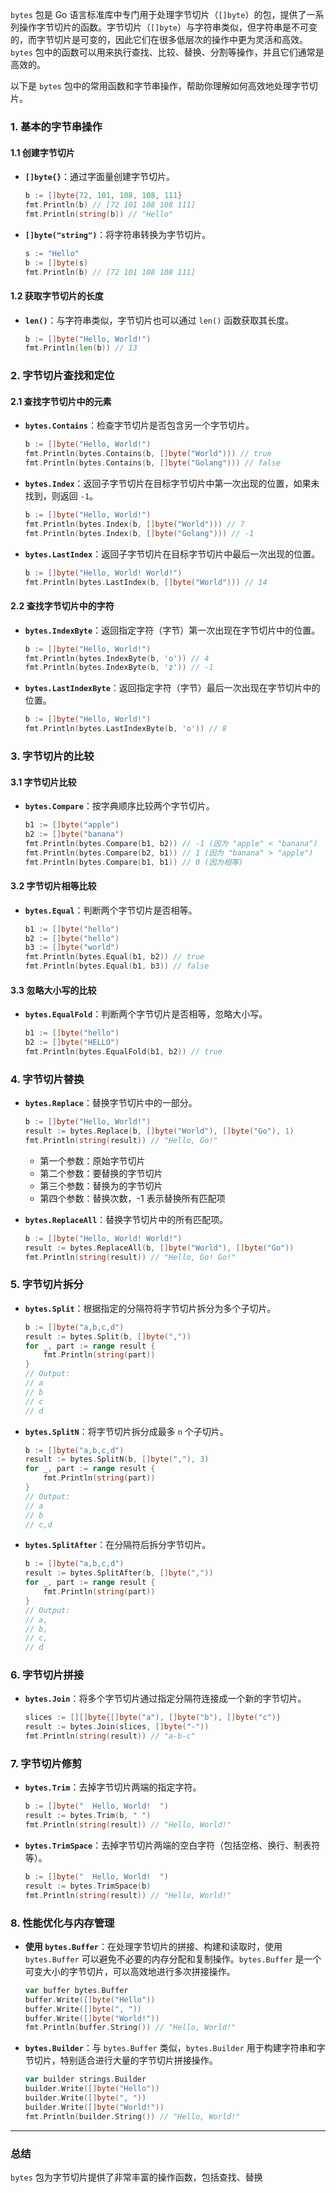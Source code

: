 `bytes` 包是 Go 语言标准库中专门用于处理字节切片（`[]byte`）的包，提供了一系列操作字节切片的函数。字节切片（`[]byte`）与字符串类似，但字符串是不可变的，而字节切片是可变的，因此它们在很多低层次的操作中更为灵活和高效。`bytes` 包中的函数可以用来执行查找、比较、替换、分割等操作，并且它们通常是高效的。

以下是 `bytes` 包中的常用函数和字节串操作，帮助你理解如何高效地处理字节切片。

### 1. 基本的字节串操作

#### 1.1 创建字节切片

- **`[]byte{}`**：通过字面量创建字节切片。

  ```go
  b := []byte{72, 101, 108, 108, 111}
  fmt.Println(b) // [72 101 108 108 111]
  fmt.Println(string(b)) // "Hello"
  ```

- **`[]byte("string")`**：将字符串转换为字节切片。

  ```go
  s := "Hello"
  b := []byte(s)
  fmt.Println(b) // [72 101 108 108 111]
  ```

#### 1.2 获取字节切片的长度

- **`len()`**：与字符串类似，字节切片也可以通过 `len()` 函数获取其长度。

  ```go
  b := []byte("Hello, World!")
  fmt.Println(len(b)) // 13
  ```

### 2. 字节切片查找和定位

#### 2.1 查找字节切片中的元素

- **`bytes.Contains`**：检查字节切片是否包含另一个字节切片。

  ```go
  b := []byte("Hello, World!")
  fmt.Println(bytes.Contains(b, []byte("World"))) // true
  fmt.Println(bytes.Contains(b, []byte("Golang"))) // false
  ```

- **`bytes.Index`**：返回子字节切片在目标字节切片中第一次出现的位置，如果未找到，则返回 `-1`。

  ```go
  b := []byte("Hello, World!")
  fmt.Println(bytes.Index(b, []byte("World"))) // 7
  fmt.Println(bytes.Index(b, []byte("Golang"))) // -1
  ```

- **`bytes.LastIndex`**：返回子字节切片在目标字节切片中最后一次出现的位置。

  ```go
  b := []byte("Hello, World! World!")
  fmt.Println(bytes.LastIndex(b, []byte("World"))) // 14
  ```

#### 2.2 查找字节切片中的字符

- **`bytes.IndexByte`**：返回指定字符（字节）第一次出现在字节切片中的位置。

  ```go
  b := []byte("Hello, World!")
  fmt.Println(bytes.IndexByte(b, 'o')) // 4
  fmt.Println(bytes.IndexByte(b, 'z')) // -1
  ```

- **`bytes.LastIndexByte`**：返回指定字符（字节）最后一次出现在字节切片中的位置。

  ```go
  b := []byte("Hello, World!")
  fmt.Println(bytes.LastIndexByte(b, 'o')) // 8
  ```

### 3. 字节切片的比较

#### 3.1 字节切片比较

- **`bytes.Compare`**：按字典顺序比较两个字节切片。

  ```go
  b1 := []byte("apple")
  b2 := []byte("banana")
  fmt.Println(bytes.Compare(b1, b2)) // -1 (因为 "apple" < "banana")
  fmt.Println(bytes.Compare(b2, b1)) // 1 (因为 "banana" > "apple")
  fmt.Println(bytes.Compare(b1, b1)) // 0 (因为相等)
  ```

#### 3.2 字节切片相等比较

- **`bytes.Equal`**：判断两个字节切片是否相等。

  ```go
  b1 := []byte("hello")
  b2 := []byte("hello")
  b3 := []byte("world")
  fmt.Println(bytes.Equal(b1, b2)) // true
  fmt.Println(bytes.Equal(b1, b3)) // false
  ```

#### 3.3 忽略大小写的比较

- **`bytes.EqualFold`**：判断两个字节切片是否相等，忽略大小写。

  ```go
  b1 := []byte("hello")
  b2 := []byte("HELLO")
  fmt.Println(bytes.EqualFold(b1, b2)) // true
  ```

### 4. 字节切片替换

- **`bytes.Replace`**：替换字节切片中的一部分。

  ```go
  b := []byte("Hello, World!")
  result := bytes.Replace(b, []byte("World"), []byte("Go"), 1)
  fmt.Println(string(result)) // "Hello, Go!"
  ```

  - 第一个参数：原始字节切片
  - 第二个参数：要替换的字节切片
  - 第三个参数：替换为的字节切片
  - 第四个参数：替换次数，-1 表示替换所有匹配项

- **`bytes.ReplaceAll`**：替换字节切片中的所有匹配项。

  ```go
  b := []byte("Hello, World! World!")
  result := bytes.ReplaceAll(b, []byte("World"), []byte("Go"))
  fmt.Println(string(result)) // "Hello, Go! Go!"
  ```

### 5. 字节切片拆分

- **`bytes.Split`**：根据指定的分隔符将字节切片拆分为多个子切片。

  ```go
  b := []byte("a,b,c,d")
  result := bytes.Split(b, []byte(","))
  for _, part := range result {
      fmt.Println(string(part))
  }
  // Output:
  // a
  // b
  // c
  // d
  ```

- **`bytes.SplitN`**：将字节切片拆分成最多 `n` 个子切片。

  ```go
  b := []byte("a,b,c,d")
  result := bytes.SplitN(b, []byte(","), 3)
  for _, part := range result {
      fmt.Println(string(part))
  }
  // Output:
  // a
  // b
  // c,d
  ```

- **`bytes.SplitAfter`**：在分隔符后拆分字节切片。

  ```go
  b := []byte("a,b,c,d")
  result := bytes.SplitAfter(b, []byte(","))
  for _, part := range result {
      fmt.Println(string(part))
  }
  // Output:
  // a,
  // b,
  // c,
  // d
  ```

### 6. 字节切片拼接

- **`bytes.Join`**：将多个字节切片通过指定分隔符连接成一个新的字节切片。

  ```go
  slices := [][]byte{[]byte("a"), []byte("b"), []byte("c")}
  result := bytes.Join(slices, []byte("-"))
  fmt.Println(string(result)) // "a-b-c"
  ```

### 7. 字节切片修剪

- **`bytes.Trim`**：去掉字节切片两端的指定字符。

  ```go
  b := []byte("  Hello, World!  ")
  result := bytes.Trim(b, " ")
  fmt.Println(string(result)) // "Hello, World!"
  ```

- **`bytes.TrimSpace`**：去掉字节切片两端的空白字符（包括空格、换行、制表符等）。

  ```go
  b := []byte("  Hello, World!  ")
  result := bytes.TrimSpace(b)
  fmt.Println(string(result)) // "Hello, World!"
  ```

### 8. 性能优化与内存管理

- **使用 `bytes.Buffer`**：在处理字节切片的拼接、构建和读取时，使用 `bytes.Buffer` 可以避免不必要的内存分配和复制操作。`bytes.Buffer` 是一个可变大小的字节切片，可以高效地进行多次拼接操作。

  ```go
  var buffer bytes.Buffer
  buffer.Write([]byte("Hello"))
  buffer.Write([]byte(", "))
  buffer.Write([]byte("World!"))
  fmt.Println(buffer.String()) // "Hello, World!"
  ```

- **`bytes.Builder`**：与 `bytes.Buffer` 类似，`bytes.Builder` 用于构建字符串和字节切片，特别适合进行大量的字节切片拼接操作。

  ```go
  var builder strings.Builder
  builder.Write([]byte("Hello"))
  builder.Write([]byte(", "))
  builder.Write([]byte("World!"))
  fmt.Println(builder.String()) // "Hello, World!"
  ```

---

### 总结

`bytes` 包为字节切片提供了非常丰富的操作函数，包括查找、替换